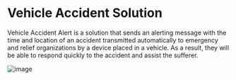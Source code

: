 # Vehicle Accident Solution

Vehicle Accident Alert is a solution that sends an alerting message with the time and location of an accident transmitted automatically to emergency and relief organizations by a device placed in a vehicle. As a result, they will be able to respond quickly to the accident and assist the sufferer. 

![image](https://user-images.githubusercontent.com/109099956/185918210-92c7e0c6-5bcd-453c-9e1e-01ea30277c1f.png)

